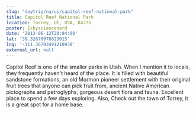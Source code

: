 ```yaml
---
slug: "daytrip/na/us/capitol-reef-national-park"
title: Capitol Reef National Park
location: Torrey, UT, USA, 84775
poster: Ickysciencenerd
date: '2013-06-12T20:04:00'
lat: '38.32670978823015'
lng: '-111.36703491210938'
external_url: null
---
```


Capitol  Reef is one of the smaller parks in Utah. When I mention it to locals, they frequently haven't heard of the place. It is filled with beautiful sandstone formations, an old Mormon pioneer settlement with their original fruit trees that anyone can pick fruit from, ancient Native American pictographs and petroglyphs, gorgeous desert flora and fauna. Excellent place to spend a few days exploring. Also, Check out the town of Torrey, it is a great spot for a home base.
